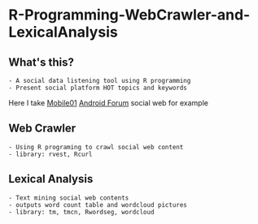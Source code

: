# R-Programming-WebCrawler-and-LexicalAnalysis

## What's this?
	- A social data listening tool using R programming
	- Present social platform HOT topics and keywords


Here I take [Mobile01](http://www.mobile01.com.tw/) [Android Forum](http://www.mobile01.com.tw/forumtopic.php?c=16&s=20) social web for example


## Web Crawler
	- Using R programing to crawl social web content
	- library: rvest, Rcurl

## Lexical Analysis
	- Text mining social web contents
 	- outputs word count table and wordcloud pictures
 	- library: tm, tmcn, Rwordseg, wordcloud


